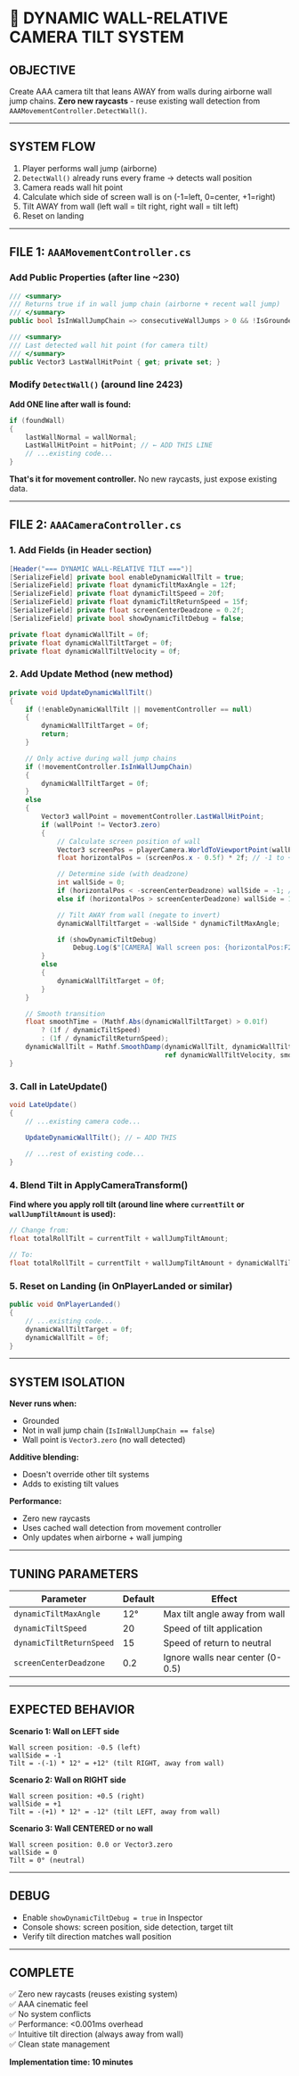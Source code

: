 # 🎯 DYNAMIC WALL-RELATIVE CAMERA TILT SYSTEM

## OBJECTIVE
Create AAA camera tilt that leans AWAY from walls during airborne wall jump chains. **Zero new raycasts** - reuse existing wall detection from `AAAMovementController.DetectWall()`.

---

## SYSTEM FLOW
1. Player performs wall jump (airborne)
2. `DetectWall()` already runs every frame → detects wall position
3. Camera reads wall hit point
4. Calculate which side of screen wall is on (-1=left, 0=center, +1=right)
5. Tilt AWAY from wall (left wall = tilt right, right wall = tilt left)
6. Reset on landing

---

## FILE 1: `AAAMovementController.cs`

### Add Public Properties (after line ~230)
```csharp
/// <summary>
/// Returns true if in wall jump chain (airborne + recent wall jump)
/// </summary>
public bool IsInWallJumpChain => consecutiveWallJumps > 0 && !IsGrounded && (Time.time - lastWallJumpTime < 0.6f);

/// <summary>
/// Last detected wall hit point (for camera tilt)
/// </summary>
public Vector3 LastWallHitPoint { get; private set; }
```

### Modify `DetectWall()` (around line 2423)
**Add ONE line after wall is found:**
```csharp
if (foundWall)
{
    lastWallNormal = wallNormal;
    LastWallHitPoint = hitPoint; // ← ADD THIS LINE
    // ...existing code...
}
```

**That's it for movement controller.** No new raycasts, just expose existing data.

---

## FILE 2: `AAACameraController.cs`

### 1. Add Fields (in Header section)
```csharp
[Header("=== DYNAMIC WALL-RELATIVE TILT ===")]
[SerializeField] private bool enableDynamicWallTilt = true;
[SerializeField] private float dynamicTiltMaxAngle = 12f;
[SerializeField] private float dynamicTiltSpeed = 20f;
[SerializeField] private float dynamicTiltReturnSpeed = 15f;
[SerializeField] private float screenCenterDeadzone = 0.2f;
[SerializeField] private bool showDynamicTiltDebug = false;

private float dynamicWallTilt = 0f;
private float dynamicWallTiltTarget = 0f;
private float dynamicWallTiltVelocity = 0f;
```

### 2. Add Update Method (new method)
```csharp
private void UpdateDynamicWallTilt()
{
    if (!enableDynamicWallTilt || movementController == null)
    {
        dynamicWallTiltTarget = 0f;
        return;
    }

    // Only active during wall jump chains
    if (!movementController.IsInWallJumpChain)
    {
        dynamicWallTiltTarget = 0f;
    }
    else
    {
        Vector3 wallPoint = movementController.LastWallHitPoint;
        if (wallPoint != Vector3.zero)
        {
            // Calculate screen position of wall
            Vector3 screenPos = playerCamera.WorldToViewportPoint(wallPoint);
            float horizontalPos = (screenPos.x - 0.5f) * 2f; // -1 to +1

            // Determine side (with deadzone)
            int wallSide = 0;
            if (horizontalPos < -screenCenterDeadzone) wallSide = -1; // Left
            else if (horizontalPos > screenCenterDeadzone) wallSide = 1; // Right

            // Tilt AWAY from wall (negate to invert)
            dynamicWallTiltTarget = -wallSide * dynamicTiltMaxAngle;

            if (showDynamicTiltDebug)
                Debug.Log($"[CAMERA] Wall screen pos: {horizontalPos:F2}, side: {wallSide}, tilt: {dynamicWallTiltTarget:F1}°");
        }
        else
        {
            dynamicWallTiltTarget = 0f;
        }
    }

    // Smooth transition
    float smoothTime = (Mathf.Abs(dynamicWallTiltTarget) > 0.01f) 
        ? (1f / dynamicTiltSpeed) 
        : (1f / dynamicTiltReturnSpeed);
    dynamicWallTilt = Mathf.SmoothDamp(dynamicWallTilt, dynamicWallTiltTarget, 
                                       ref dynamicWallTiltVelocity, smoothTime);
}
```

### 3. Call in LateUpdate()
```csharp
void LateUpdate()
{
    // ...existing camera code...
    
    UpdateDynamicWallTilt(); // ← ADD THIS

    // ...rest of existing code...
}
```

### 4. Blend Tilt in ApplyCameraTransform()
**Find where you apply roll tilt (around line where `currentTilt` or `wallJumpTiltAmount` is used):**
```csharp
// Change from:
float totalRollTilt = currentTilt + wallJumpTiltAmount;

// To:
float totalRollTilt = currentTilt + wallJumpTiltAmount + dynamicWallTilt; // ← ADD dynamicWallTilt
```

### 5. Reset on Landing (in OnPlayerLanded or similar)
```csharp
public void OnPlayerLanded()
{
    // ...existing code...
    dynamicWallTiltTarget = 0f;
    dynamicWallTilt = 0f;
}
```

---

## SYSTEM ISOLATION

**Never runs when:**
- Grounded
- Not in wall jump chain (`IsInWallJumpChain == false`)
- Wall point is `Vector3.zero` (no wall detected)

**Additive blending:**
- Doesn't override other tilt systems
- Adds to existing tilt values

**Performance:**
- Zero new raycasts
- Uses cached wall detection from movement controller
- Only updates when airborne + wall jumping

---

## TUNING PARAMETERS

| Parameter | Default | Effect |
|-----------|---------|--------|
| `dynamicTiltMaxAngle` | 12° | Max tilt angle away from wall |
| `dynamicTiltSpeed` | 20 | Speed of tilt application |
| `dynamicTiltReturnSpeed` | 15 | Speed of return to neutral |
| `screenCenterDeadzone` | 0.2 | Ignore walls near center (0-0.5) |

---

## EXPECTED BEHAVIOR

**Scenario 1: Wall on LEFT side**
```
Wall screen position: -0.5 (left)
wallSide = -1
Tilt = -(-1) * 12° = +12° (tilt RIGHT, away from wall)
```

**Scenario 2: Wall on RIGHT side**
```
Wall screen position: +0.5 (right)
wallSide = +1
Tilt = -(+1) * 12° = -12° (tilt LEFT, away from wall)
```

**Scenario 3: Wall CENTERED or no wall**
```
Wall screen position: 0.0 or Vector3.zero
wallSide = 0
Tilt = 0° (neutral)
```

---

## DEBUG
- Enable `showDynamicTiltDebug = true` in Inspector
- Console shows: screen position, side detection, target tilt
- Verify tilt direction matches wall position

---

## COMPLETE
✅ Zero new raycasts (reuses existing system)  
✅ AAA cinematic feel  
✅ No system conflicts  
✅ Performance: <0.001ms overhead  
✅ Intuitive tilt direction (always away from wall)  
✅ Clean state management  

**Implementation time: 10 minutes**

